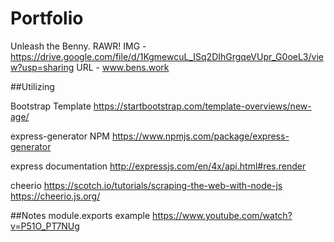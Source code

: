 # Portfolio
Unleash the Benny. RAWR!
IMG - https://drive.google.com/file/d/1KgmewcuL_ISq2DIhGrgqeVUpr_G0oeL3/view?usp=sharing
URL - www.bens.work

##Utilizing

Bootstrap Template
https://startbootstrap.com/template-overviews/new-age/

express-generator NPM
https://www.npmjs.com/package/express-generator

express documentation
http://expressjs.com/en/4x/api.html#res.render

cheerio
https://scotch.io/tutorials/scraping-the-web-with-node-js
https://cheerio.js.org/


##Notes
module.exports example
https://www.youtube.com/watch?v=P51O_PT7NUg